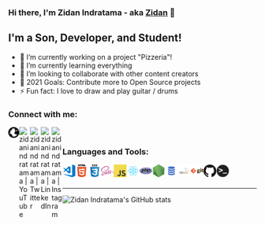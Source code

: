 ### Hi there, I'm Zidan Indratama - aka [Zidan][website] 👋

## I'm a Son, Developer, and Student!

- 🔭 I’m currently working on a project "Pizzeria"!
- 🌱 I’m currently learning everything
- 👯 I’m looking to collaborate with other content creators
- 🙏 2021 Goals: Contribute more to Open Source projects
- ⚡ Fun fact: I love to draw and play guitar / drums

### Connect with me:

[<img align="left" alt="zidanindratama.com" width="22px" src="https://raw.githubusercontent.com/iconic/open-iconic/master/svg/globe.svg" />][website]
[<img align="left" alt="zidanindratama | YouTube" width="22px" src="https://cdn.jsdelivr.net/npm/simple-icons@v3/icons/youtube.svg" />][youtube]
[<img align="left" alt="zidanindratama | Twitter" width="22px" src="https://cdn.jsdelivr.net/npm/simple-icons@v3/icons/twitter.svg" />][twitter]
[<img align="left" alt="zidanindratama | LinkedIn" width="22px" src="https://cdn.jsdelivr.net/npm/simple-icons@v3/icons/linkedin.svg" />][linkedin]
[<img align="left" alt="zidanindratama | Instagram" width="22px" src="https://cdn.jsdelivr.net/npm/simple-icons@v3/icons/instagram.svg" />][instagram]

<br />

### Languages and Tools:

[<img align="left" alt="Visual Studio Code" width="26px" src="https://raw.githubusercontent.com/github/explore/80688e429a7d4ef2fca1e82350fe8e3517d3494d/topics/visual-studio-code/visual-studio-code.png" />][twitter]
[<img align="left" alt="HTML5" width="26px" src="https://raw.githubusercontent.com/github/explore/80688e429a7d4ef2fca1e82350fe8e3517d3494d/topics/html/html.png" />][twitter]
[<img align="left" alt="CSS3" width="26px" src="https://raw.githubusercontent.com/github/explore/80688e429a7d4ef2fca1e82350fe8e3517d3494d/topics/css/css.png" />][twitter]
[<img align="left" alt="Sass" width="26px" src="https://raw.githubusercontent.com/github/explore/80688e429a7d4ef2fca1e82350fe8e3517d3494d/topics/sass/sass.png" />][twitter]
[<img align="left" alt="JavaScript" width="26px" src="https://raw.githubusercontent.com/github/explore/80688e429a7d4ef2fca1e82350fe8e3517d3494d/topics/javascript/javascript.png" />][twitter]
[<img align="left" alt="React" width="26px" src="https://raw.githubusercontent.com/github/explore/80688e429a7d4ef2fca1e82350fe8e3517d3494d/topics/react/react.png" />][twitter]
[<img align="left" alt="React" width="26px" src="https://raw.githubusercontent.com/github/explore/80688e429a7d4ef2fca1e82350fe8e3517d3494d/topics/php/php.png" />][twitter]
[<img align="left" alt="Node.js" width="26px" src="https://raw.githubusercontent.com/github/explore/80688e429a7d4ef2fca1e82350fe8e3517d3494d/topics/nodejs/nodejs.png" />][twitter]
[<img align="left" alt="SQL" width="26px" src="https://raw.githubusercontent.com/github/explore/80688e429a7d4ef2fca1e82350fe8e3517d3494d/topics/sql/sql.png" />][twitter]
[<img align="left" alt="MySQL" width="26px" src="https://raw.githubusercontent.com/github/explore/80688e429a7d4ef2fca1e82350fe8e3517d3494d/topics/mysql/mysql.png" />][twitter]
[<img align="left" alt="Git" width="26px" src="https://raw.githubusercontent.com/github/explore/80688e429a7d4ef2fca1e82350fe8e3517d3494d/topics/git/git.png" />][twitter]
[<img align="left" alt="GitHub" width="26px" src="https://raw.githubusercontent.com/github/explore/78df643247d429f6cc873026c0622819ad797942/topics/github/github.png" />][twitter]
[<img align="left" alt="HTML5" width="26px" src="https://raw.githubusercontent.com/github/explore/80688e429a7d4ef2fca1e82350fe8e3517d3494d/topics/terminal/terminal.png" />][twitter]

<br />
<br />

---

![Zidan Indratama's GitHub stats](https://github-readme-stats.vercel.app/api?username=zidanindratama&show_icons=true&theme=buefy)

[website]: https://zidanindratama.com
[twitter]: https://twitter.com/zidanindratama
[youtube]: https://www.youtube.com/channel/UCmk4uEhjWsT1wrax67VHSIA
[instagram]: https://instagram.com/zidanindratama
[linkedin]: https://linkedin.com/in/zidanindratama
